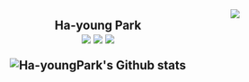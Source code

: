 <div align = "right">
<a href="https://hits.seeyoufarm.com"><img src="https://hits.seeyoufarm.com/api/count/incr/badge.svg?url=https%3A%2F%2Fgithub.com%2FHa-youngPark%2Fhit-counter&count_bg=%23C5DBE6&title_bg=%23555555&icon=&icon_color=%23E7E7E7&title=hits&edge_flat=false"/></a>  
</div>
<div style = "font-weight:bold; font-size:1.5em" align = "center">
   <a>Ha-young Park</a><br>
<div>  
<div align = "center">
  <a href = "https://Ha-youngPark.github.io" target="_blank"><img src="https://img.shields.io/badge/Portfolio-c5dbe6?style=flat&logo=GitHub&logoColor=white"/></a>
  <a href = "https://mintyoungs2.tistory.com/" target="_blank"><img src="https://img.shields.io/badge/Blog-E71D29?style=falt&logo=Undertale&logoColor=white"/></a>
  <a href = "https://www.linkedin.com/in/ha-young-park-aa91651aa" target="_blank"><img src = "https://img.shields.io/badge/LinkedIn-0077b5?style=flat&logo=LinkedIn&logoColor=white"/></a><br>

![Ha-youngPark's Github stats](https://github-readme-stats.vercel.app/api?username=Ha-youngPark&show_icons=true)
  
</div>
<!--
**mint-young/mint-young** is a ✨ _special_ ✨ repository because its `README.md` (this file) appears on your GitHub profile.

Here are some ideas to get you started:

- 🔭 I’m currently working on ...
- 🌱 I’m currently learning ...
- 👯 I’m looking to collaborate on ...
- 🤔 I’m looking for help with ...
- 💬 Ask me about ...
- 📫 How to reach me: ...
- 😄 Pronouns: ...
- ⚡ Fun fact: ...
-->
